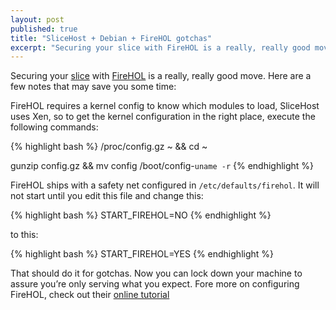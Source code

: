```yaml
---
layout: post
published: true
title: "SliceHost + Debian + FireHOL gotchas"
excerpt: "Securing your slice with FireHOL is a really, really good move. Here are a few notes that may save you some time"
---
```


Securing your [slice][1] with [FireHOL][2] is a really, really good move. Here are a few notes that may save you some time:

FireHOL requires a kernel config to know which modules to load, SliceHost uses Xen, so to get the kernel configuration in the right place, execute the following commands:

{% highlight bash %}
/proc/config.gz ~ && cd ~

gunzip config.gz && mv config /boot/config-`uname -r`
{% endhighlight %}

FireHOL ships with a safety net configured in `/etc/defaults/firehol`. It will not start until you edit this file and change this:

{% highlight bash %}
START_FIREHOL=NO
{% endhighlight %}

to this:

{% highlight bash %}
START_FIREHOL=YES
{% endhighlight %}

That should do it for gotchas. Now you can lock down your machine to assure you’re only serving what you expect. Fore more on configuring FireHOL, check out their [online tutorial][3]


[1]: http://www.slicehost.com
[2]: http://firehol.sourceforge.net
[3]: http://firehol.sourceforge.net/tutorial.html
